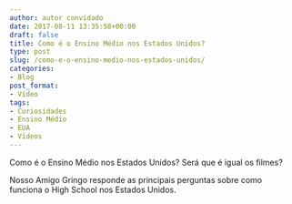 ```yaml
---
author: autor convidado
date: 2017-08-11 13:35:58+00:00
draft: false
title: Como é o Ensino Médio nos Estados Unidos?
type: post
slug: /como-e-o-ensino-medio-nos-estados-unidos/
categories:
- Blog
post_format:
- Vídeo
tags:
- Curiosidades
- Ensino Médio
- EUA
- Vídeos
---
```


Como é o Ensino Médio nos Estados Unidos? Será que é igual os filmes?

Nosso Amigo Gringo responde as principais perguntas sobre como funciona o High School nos Estados Unidos.
